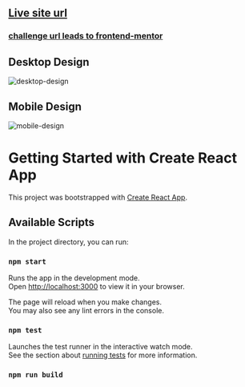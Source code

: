 ## [Live site url](https://chat-app-illustration-app.netlify.app/)



### [challenge url leads to frontend-mentor](https://www.frontendmentor.io/challenges/chat-app-css-illustration-O5auMkFqY)
## Desktop Design
![desktop-design](https://user-images.githubusercontent.com/65924250/155317687-1e48f9cf-ec1f-49e5-89ad-786f023aea8b.jpg)
## Mobile Design
![mobile-design](https://user-images.githubusercontent.com/65924250/155317697-a9a20a31-c6a8-4ad3-82b9-5ebf43dea958.jpg)


# Getting Started with Create React App

This project was bootstrapped with [Create React App](https://github.com/facebook/create-react-app).

## Available Scripts

In the project directory, you can run:

### `npm start`

Runs the app in the development mode.\
Open [http://localhost:3000](http://localhost:3000) to view it in your browser.

The page will reload when you make changes.\
You may also see any lint errors in the console.

### `npm test`

Launches the test runner in the interactive watch mode.\
See the section about [running tests](https://facebook.github.io/create-react-app/docs/running-tests) for more information.

### `npm run build`

